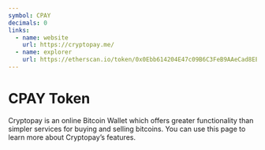 ```yaml
---
symbol: CPAY
decimals: 0
links:
  - name: website
    url: https://cryptopay.me/
  - name: explorer
    url: https://etherscan.io/token/0x0Ebb614204E47c09B6C3FeB9AAeCad8EE060E23E
---
```


# CPAY Token

Cryptopay is an online Bitcoin Wallet which offers greater functionality than simpler services for buying and selling bitcoins. You can use this page to learn more about Cryptopay’s features.
